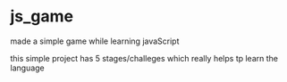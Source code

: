 # js_game
made a simple game while learning javaScript

this simple project has 5 stages/challeges which really helps tp learn the language

